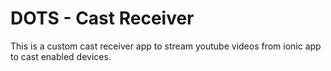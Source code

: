 # DOTS - Cast Receiver

This is a custom cast receiver app to stream youtube videos from ionic app to cast enabled devices.
